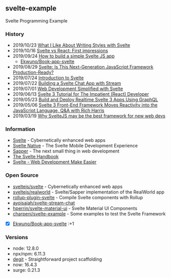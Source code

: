 ## svelte-example
Svelte Programming Example


### History
- 2019/10/23 [What I Like About Writing Styles with Svelte](https://css-tricks.com/what-i-like-about-writing-styles-with-svelte/)
- 2019/10/16 [Svelte vs React: First impressions](https://medium.com/javascript-in-plain-english/svelte-vs-react-first-impression-1ce5d3ee6889)
- 2019/09/24 [How to build a simple Svelte JS app](https://blog.logrocket.com/how-to-build-a-simple-svelte-js-app/)
    - [Ekwuno/Book-app-svelte](https://github.com/Ekwuno/Book-app-svelte)
- 2019/08/29 [Svelte: Is This Next-Generation JavaScript Framework Production-Ready?](https://www.credera.com/blog/technology-solutions/svelte-is-this-next-generation-javascript-framework-production-ready/)
- 2019/07/24 [Introduction to Svelte](https://daveceddia.com/svelte-intro/)
- 2019/07/22 [Building a Svelte Chat App with Stream](https://getstream.io/blog/building-a-svelte-chat-app-with-stream/)
- 2019/07/01 [Web Development Simplified with Svelte](https://objectcomputing.com/resources/publications/sett/july-2019-web-dev-simplified-with-svelte)
- 2019/06/13 [Svelte 3 Tutorial for The Impatient (React) Developer](https://www.valentinog.com/blog/svelte/)
- 2019/05/23 [Build and Deploy Realtime Svelte 3 Apps Using GraphQL](https://blog.hasura.io/build-and-deploy-svelte-js-3-apps-using-graphql/)
- 2019/05/06 [Svelte 3 Front-End Framework Moves Reactivity into the JavaScript Language, Q&A with Rich Harris](https://www.infoq.com/news/2019/05/svelte-3-interview-rich-harris/)
- 2019/03/19 [Why SvelteJS may be the best framework for new web devs](https://dev.to/bholmesdev/why-sveltejs-may-be-the-best-framework-for-new-web-devs-205i)


### Information
- [Svelte](https://svelte.dev/) - Cybernetically enhanced web apps
- [Svelte Native](https://svelte-native.technology/) - The Svelte Mobile Development Experience
- [Sapper](https://sapper.svelte.dev/) - The next small thing in web development
- [The Svelte Handbook](https://www.freecodecamp.org/news/the-svelte-handbook/)
- [Svelte - Web Development Make Easier](http://mvolkmann.github.io/programming/svelte-article/svelte-article.pdf)


### Open Source
- [sveltejs/svelte](https://github.com/sveltejs/svelte) - Cybernetically enhanced web apps
- [sveltejs/realworld](https://github.com/sveltejs/realworld) - Svelte/Sapper implementation of the RealWorld app
- [rollup-plugin-svelte](https://github.com/rollup/rollup-plugin-svelte) - Compile Svelte components with Rollup
- [ayoisaiah/svelte-stream-chat](https://github.com/ayoisaiah/svelte-stream-chat)
- [hperrin/svelte-material-ui](https://github.com/hperrin/svelte-material-ui) - Svelte Material UI Components
- [charpeni/svelte-example](https://github.com/charpeni/svelte-example) - Some examples to test the Svelte Framework
- [x] [Ekwuno/Book-app-svelte](https://github.com/Ekwuno/Book-app-svelte) :+1


### Versions
- node: 12.8.0
- npx/npm: 6.11.3
- [degit](https://github.com/Rich-Harris/degit) - Straightforward project scaffolding
- now: 16.4.3
- surge: 0.21.3
